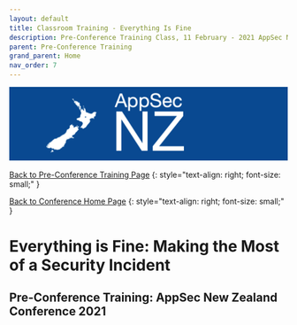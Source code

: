 ```yaml
---
layout: default
title: Classroom Training - Everything Is Fine
description: Pre-Conference Training Class, 11 February - 2021 AppSec NZ Conference
parent: Pre-Conference Training
grand_parent: Home
nav_order: 7
---
```


[![Web Banner](/assets/images/AppSecNZ_Web_Banner.png)](index.md)

[Back to Pre-Conference Training Page](training.md)
{: style="text-align: right; font-size: small;" }

[Back to Conference Home Page](index.md)
{: style="text-align: right; font-size: small;" }

# Everything is Fine: Making the Most of a Security Incident

## Pre-Conference Training: AppSec New Zealand Conference 2021

